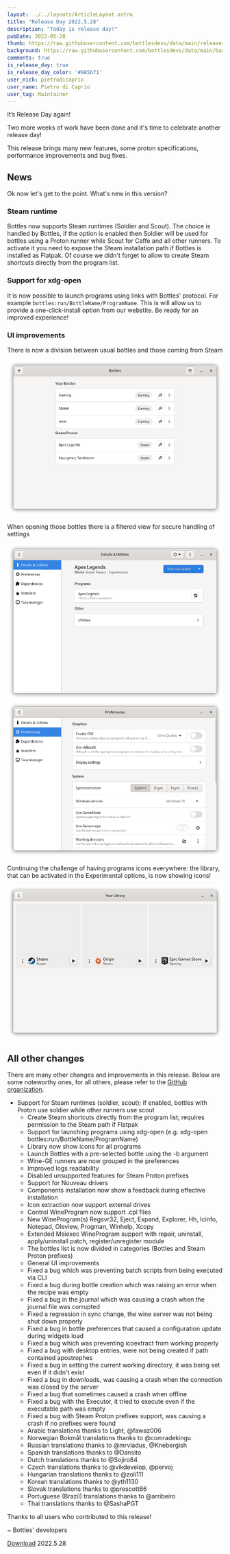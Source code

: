 ```yaml
---
layout: ../../layouts/ArticleLayout.astro
title: "Release Day 2022.5.28"
description: "Today is release day!"
pubDate: 2022-05-28
thumb: https://raw.githubusercontent.com/bottlesdevs/data/main/releases/2022.5.28/release-day.png
background: https://raw.githubusercontent.com/bottlesdevs/data/main/backgrounds/2022.5.28.png
comments: true
is_release_day: true
is_release_day_color: '#985b71'
user_nick: pietrodicaprio
user_name: Pietro di Caprio
user_tag: Maintainer
---
```


It’s Release Day again!

Two more weeks of work have been done and it's time to celebrate another release day!

This release brings many new features, some proton specifications, performance 
improvements and bug fixes.

## News
Ok now let's get to the point. What's new in this version?

### Steam runtime
Bottles now supports Steam runtimes (Soldier and Scout). The choice is handled by Bottles, if the option is enabled then Soldier will be used for bottles using a Proton runner while Scout for Caffe and all other runners. To activate it you need to expose the Steam installation path if Bottles is installed as Flatpak.
Of course we didn't forget to allow to create Steam shortcuts directly from the program list.

### Support for xdg-open
It is now possible to launch programs using links with Bottles' protocol. For example `bottles:run/BottleName/ProgramName`. This is will allow us to provide a one-click-install option from our webstite. Be ready for an improved experience!

### UI improvements
There is now a division between usual bottles and those coming from Steam

![Bottles - New bottles list](/uploads/bottles-list-groups.png)

When opening those bottles there is a filtered view for secure handling of settings

<div class="grid-pics">
    <img src="/uploads/bottles-steam-proton-prefixe-details.png" tooltip="Proton details" />
    <img src="/uploads/bottles-steam-proton-prefixe-preferences.png" tooltip="Proton preferences" />
</div>

Continuing the challenge of having programs icons everywhere: the library, that can be activated in the Experimental options, is now showing icons!

![Bottles - Icons in library](/uploads/bottles-library-icons.png)

## All other changes
There are many other changes and improvements in this release. Below are 
some noteworthy ones, for all others, please refer to the 
[GitHub organization](https://github.com/bottlesdevs).

* Support for Steam runtimes (soldier, scout); if enabled, bottles with Proton use soldier while other runners use scout
  * Create Steam shortcuts directly from the program list; requires permission to the Steam path if Flatpak
  * Support for launching programs using xdg-open (e.g. xdg-open bottles:run/BottleName/ProgramName)
  * Library now show icons for all programs
  * Launch Bottles with a pre-selected bottle using the -b argument
  * Wine-GE runners are now grouped in the preferences
  * Improved logs readability
  * Disabled unsupported features for Steam Proton prefixes
  * Support for Nouveau drivers
  * Components installation now show a feedback during effective installation
  * Icon extraction now support external drives
  * Control WineProgram now support .cpl files
  * New WineProgram(s) Regsvr32, Eject, Expand, Explorer, Hh, Icinfo, Notepad, Oleview, Progman, Winhelp, Xcopy
  * Extended Msiexec WineProgram support with repair, uninstall, apply/uninstall patch, register/unregister module
  * The bottles list is now divided in categories (Bottles and Steam Proton prefixes)
  * General UI improvements
  * Fixed a bug which was preventing batch scripts from being executed via CLI
  * Fixed a bug during bottle creation which was raising an error when the recipe was empty
  * Fixed a bug in the journal which was causing a crash when the journal file was corrupted
  * Fixed a regression in sync change, the wine server was not being shut down properly
  * Fixed a bug in bottle preferences that caused a configuration update during widgets load
  * Fixed a bug which was preventing icoextract from working properly
  * Fixed a bug with desktop entries, were not being created if path contained apostrophes
  * Fixed a bug in setting the current working directory, it was being set even if it didn't exist
  * Fixed a bug in downloads, was causing a crash when the connection was closed by the server
  * Fixed a bug that sometimes caused a crash when offline
  * Fixed a bug with the Executor, it tried to execute even if the executable path was empty
  * Fixed a bug with Steam Proton prefixes support, was causing a crash if no prefixes were found
  * Arabic translations thanks to Light, @fawaz006
  * Norwegian Bokmål translations thanks to @comradekingu
  * Russian translations thanks to @mrvladus, @Knebergish
  * Spanish translations thanks to @Dansito
  * Dutch translations thanks to @Sojiro84
  * Czech translations thanks to @vikdevelop, @pervoj
  * Hungarian translations thanks to @zoli111
  * Korean translations thanks to @yth1130
  * Slovak translations thanks to @prescott66
  * Portuguese (Brazil) translations thanks to @arribeiro
  * Thai translations thanks to @SashaPGT

Thanks to all users who contributed to this release!

~ Bottles' developers

<a class="button" href="/download" style="">Download</a> 2022.5.28
